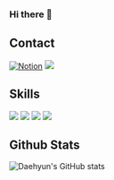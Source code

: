 ### Hi there 👋

<!--
**DaehyunYoo/DaehyunYoo** is a ✨ _special_ ✨ repository because its `README.md` (this file) appears on your GitHub profile.

Here are some ideas to get you started:

- 🔭 I’m currently working on korea university
- 🌱 I’m currently learning Image generation with Diffusion Models
- 👯 I’m looking to collaborate on ...
- 🤔 I’m looking for help with ...
- 💬 Ask me about ...
- 📫 How to reach me: shy_11@korea.ac.kr
- 😄 Pronouns: ...
- ⚡ Fun fact: ...
-->

## Contact
[![Notion](https://img.shields.io/badge/Notion-000000?style=flat-square&logo=Notion&logoColor=white)](https://tartan-headlight-229.notion.site/Daehyun-Yoo-01b7d216bca442e0b468c1f19f1c5316?pvs=4)
<a href="mailto:shy_11@korea.ac.kr"><img src="https://img.shields.io/badge/mail.com-blue?style=flat-square&logo=mail.com&logoColor=white&link=mailto:shy_11@korea.ac.kr"/></a>


## Skills
<img src="https://img.shields.io/badge/Python-3776AB?style=flat-square&logo=Python&logoColor=white"/> <img src="https://img.shields.io/badge/Pytorch-EE4C2C?style=flat-square&logo=Pytorch&logoColor=white"/> <img src="https://img.shields.io/badge/R-276DC3?style=flat-square&logo=R&logoColor=white"/> <img src ="https://img.shields.io/badge/Docker-2496ED?&style=flat-square&logo=Docker&logoColor=white"/> 



## Github Stats

![Daehyun's GitHub stats](https://github-readme-stats.vercel.app/api?username=DaehyunYoo&show_icons=true&theme=radical)
